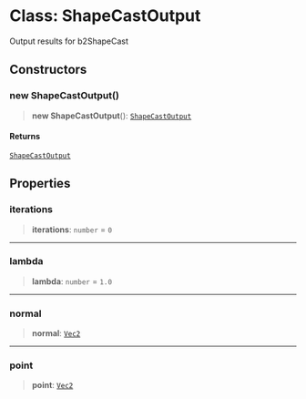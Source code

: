 # Class: ShapeCastOutput

Output results for b2ShapeCast

## Constructors

### new ShapeCastOutput()

> **new ShapeCastOutput**(): [`ShapeCastOutput`](ShapeCastOutput)

#### Returns

[`ShapeCastOutput`](ShapeCastOutput)

## Properties

### iterations

> **iterations**: `number` = `0`

***

### lambda

> **lambda**: `number` = `1.0`

***

### normal

> **normal**: [`Vec2`](Vec2)

***

### point

> **point**: [`Vec2`](Vec2)
